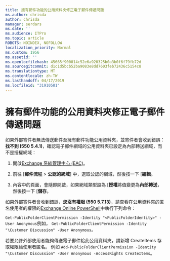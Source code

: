 ```yaml
---
title: 擁有郵件功能的公用資料夾修正電子郵件傳遞問題
ms.author: chrisda
author: chrisda
manager: serdars
ms.date: ''
ms.audience: ITPro
ms.topic: article
ROBOTS: NOINDEX, NOFOLLOW
localization_priority: Normal
ms.custom: 1956
ms.assetid: ''
ms.openlocfilehash: 45665f900014c52e6a920325b0a3b0f6f79fb72d
ms.sourcegitcommit: d1c1d5bcb52ba9083e8dd7603feb72436c5154c8
ms.translationtype: MT
ms.contentlocale: zh-TW
ms.lasthandoff: 04/17/2019
ms.locfileid: "31910581"
---
```

# <a name="fix-email-delivery-issues-to-mail-enabled-public-folders"></a>擁有郵件功能的公用資料夾修正電子郵件傳遞問題

如果外部寄件者無法傳送郵件至擁有郵件功能公用資料夾，並寄件者會收到錯誤：**找不到 (550 5.4.1)**，確認電子郵件網域的公用資料夾已設定為內部轉送網域，而不是授權網域：

1. 開啟[Exchange 系統管理中心 (EAC)](https://docs.microsoft.com/Exchange/exchange-admin-center)。

2. 前往 [**郵件流程** \> **公認的網域**] 中，選取公認的網域，然後按一下 [**編輯**。

3. 內容中的頁面，會隨即開啟，如果網域類型設為 [**授權**將值變更為**內部轉送**，然後按一下 [**儲存**。

如果外部寄件者會收到錯誤，**您沒有權限 (550 5.7.13)**，請查看在公用資料夾的匿名使用者的權限的[Exchange Online PowerShell](https://docs.microsoft.com/powershell/exchange/exchange-online/connect-to-exchange-online-powershell/connect-to-exchange-online-powershell)中執行下列命令：

`Get-PublicFolderClientPermission -Identity "<PublicFolderIdentity>" -User Anonymous`例如， `Get-PublicFolderClientPermission -Identity "\Customer Discussion" -User Anonymous`。

若要允許外部使用者能夠傳送電子郵件給此公用資料夾，請新增 CreateItems 存取權限給使用者匿名。 例如 `Add-PublicFolderClientPermission -Identity "\Customer Discussion" -User Anonymous -AccessRights CreateItems`。
